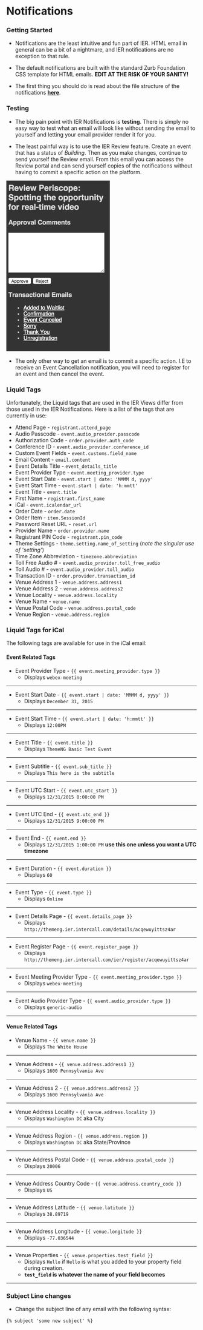 # Notifications

### Getting Started

- Notifications are the least intuitive and fun part of IER. HTML email in general can be a bit of a nightmare, and IER notifications are no exception to that rule.

- The default notifications are built with the standard Zurb Foundation CSS template for HTML emails.  **EDIT AT THE RISK OF YOUR SANITY!**

- The first thing you should do is read about the file structure of the notifications **[here](https://github.com/reg-support/reg-dev-guide/blob/master/file_structure/README.md#email)**.

### Testing

- The big pain point with IER Notifications is **testing**. There is simply no easy way to test what an email will look like without sending the email to yourself and letting your email provider render it for you.

- The least painful way is to use the IER Review feature. Create an event that has a status of _Building_. Then as you make changes, continue to send yourself the Review email. From this email you can access the Review portal and can send yourself copies of the notifications without having to commit a specific action on the platform.

![Review](img/review_sm.png)

- The only other way to get an email is to commit a specific action. I.E to receive an Event Cancellation notification, you will need to register for an event and then cancel the event.

### Liquid Tags

Unfortunately, the Liquid tags that are used in the IER Views differ from those used in the IER Notifications. Here is a list of the tags that are currently in use:

- Attend Page - `registrant.attend_page`
- Audio Passcode - `event.audio_provider.passcode`
- Authorization Code - `order.provider.auth_code`
- Conference ID - `event.audio_provider.conference_id`
- Custom Event Fields - `event.customs.field_name`
- Email Content - `email.content`
- Event Details Title - `event_details_title`
- Event Provider Type - `event.meeting_provider.type`
- Event Start Date - `event.start | date: 'MMMM d, yyyy'`
- Event Start Time - `event.start | date: 'h:mmtt'`
- Event Title - `event.title`
- First Name - `registrant.first_name`
- iCal - `event.icalendar_url`
- Order Date - `order.date`
- Order Item - `item.SessionId`
- Password Reset URL - `reset.url`
- Provider Name - `order.provider.name`
- Registrant PIN Code - `registrant.pin_code`
- Theme Settings - `theme.setting.name_of_setting` (_note the singular use of 'setting'_)
- Time Zone Abbreviation - `timezone.abbreviation`
- Toll Free Audio # - `event.audio_provider.toll_free_audio`
- Toll Audio # - `event.audio_provider.toll_audio`
- Transaction ID - `order.provider.transaction_id`
- Venue Address 1 - `venue.address.address1`
- Venue Address 2 - `venue.address.address2`
- Venue Locality - `venue.address.locality`
- Venue Name - `venue.name`
- Venue Postal Code - `venue.address.postal_code`
- Venue Region - `venue.address.region`

### Liquid Tags for iCal

The following tags are available for use in the iCal email: 

#### Event Related Tags

- Event Provider Type - `{{ event.meeting_provider.type }}` 
    + Displays `webex-meeting`
    
***
- Event Start Date - `{{ event.start | date: 'MMMM d, yyyy' }}`
    + Displays `December 31, 2015`

***
- Event Start Time - `{{ event.start | date: 'h:mmtt' }}`
    + Displays `12:00PM`

***
- Event Title - `{{ event.title }}`
    + Displays `ThemeNG Basic Test Event`

***
- Event Subtitle - `{{ event.sub_title }}`
    + Displays `This here is the subtitle`

***
- Event UTC Start - `{{ event.utc_start }}`
    + Displays `12/31/2015 8:00:00 PM`

***
- Event UTC End - `{{ event.utc_end }}`
    + Displays `12/31/2015 9:00:00 PM`

***
- Event End - `{{ event.end }}`
    + Displays `12/31/2015 1:00:00 PM` **use this one unless you want a UTC timezone**

***
- Event Duration - `{{ event.duration }}`
    + Displays `60`

***
- Event Type - `{{ event.type }}`
    + Displays `Online`

***
- Event Details Page - `{{ event.details_page }}`
    + Displays `http://themeng.ier.intercall.com/details/acqewuyittsz4ar`

***
- Event Register Page - `{{ event.register_page }}`
    + Displays `http://themeng.ier.intercall.com/ier/register/acqewuyittsz4ar`

***
- Event Meeting Provider Type - `{{ event.meeting_provider.type }}`
    + Displays `webex-meeting`

***
- Event Audio Provider Type - `{{ event.audio_provider.type }}`
    + Displays `generic-audio`

***

#### Venue Related Tags

- Venue Name - `{{ venue.name }}` 
    + Displays `The White House`
    
***

- Venue Address - `{{ venue.address.address1 }}` 
    + Displays `1600 Pennsylvania Ave`
    
***

- Venue Address 2 - `{{ venue.address.address2 }}` 
    + Displays `1600 Pennsylvania Ave`
    
***

- Venue Address Locality - `{{ venue.address.locality }}` 
    + Displays `Washington DC` aka City
    
***

- Venue Address Region - `{{ venue.address.region }}` 
    + Displays `Washington DC` aka State/Province
    
***

- Venue Address Postal Code - `{{ venue.address.postal_code }}` 
    + Displays `20006`
    
***

- Venue Address Country Code - `{{ venue.address.country_code }}` 
    + Displays `US`
    
***

- Venue Address Latitude - `{{ venue.latitude }}` 
    + Displays `38.89719`
    
***

- Venue Address Longitude - `{{ venue.longitude }}` 
    + Displays `-77.036544`
    
***

- Venue Properties - `{{ venue.properties.test_field }}` 
    + Displays `Hello` if `Hello` is what you added to your property field during creation.
    + **`test_field` is whatever the name of your field becomes**
    
***

### Subject Line changes

- Change the subject line of any email with the following syntax:

```
{% subject 'some new subject' %}
```

